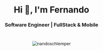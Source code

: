 <h1 align="center">Hi 👋, I'm Fernando</h1>
<h3 align="center">Software Engineer | FullStack & Mobile</h3>

<p align="center" style="padding: 4; margin: 20px;"> 
    <img align="center" src="https://github-readme-stats.vercel.app/api/top-langs?username=nandoschlemper&show_icons=true&theme=tokyonight&title_color=b88ffc&locale=en&layout=compact" alt="nandoschlemper" style="margin: 20px;"/>
</p>

